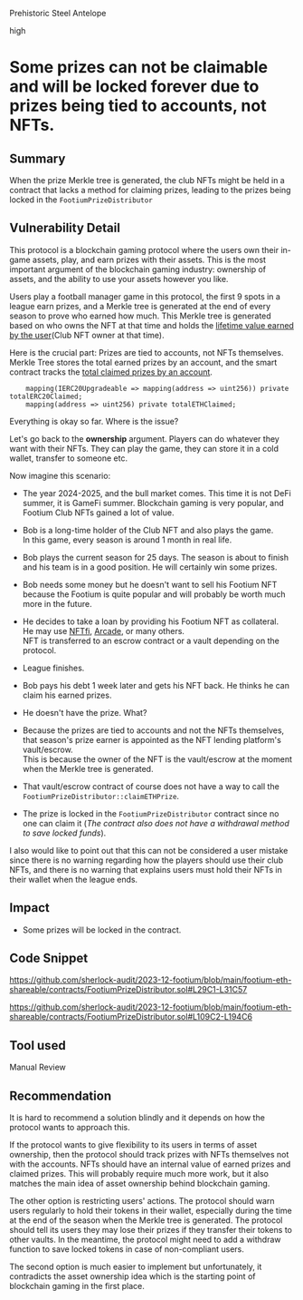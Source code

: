 Prehistoric Steel Antelope

high

# Some prizes can not be claimable and will be locked forever due to prizes being tied to accounts, not NFTs.

## Summary
When the prize Merkle tree is generated, the club NFTs might be held in a contract that lacks a method for claiming prizes, leading to the prizes being locked in the `FootiumPrizeDistributor`

## Vulnerability Detail
This protocol is a blockchain gaming protocol where the users own their in-game assets, play, and earn prizes with their assets. This is the most important argument of the blockchain gaming industry: ownership of assets, and the ability to use your assets however you like.

Users play a football manager game in this protocol, the first 9 spots in a league earn prizes, and a Merkle tree is generated at the end of every season to prove who earned how much. This Merkle tree is generated based on who owns the NFT at that time and holds the [lifetime value earned by the user](https://github.com/sherlock-audit/2023-12-footium/blob/main/footium-eth-shareable/contracts/FootiumPrizeDistributor.sol#L177C2-L180C52)(Club NFT owner at that time).

Here is the crucial part: Prizes are tied to accounts, not NFTs themselves.  
Merkle Tree stores the total earned prizes by an account, and the smart contract tracks the [total claimed prizes by an account](https://github.com/sherlock-audit/2023-12-footium/blob/main/footium-eth-shareable/contracts/FootiumPrizeDistributor.sol#L29C1-L31C57).

```solidity
    mapping(IERC20Upgradeable => mapping(address => uint256)) private totalERC20Claimed;
    mapping(address => uint256) private totalETHClaimed;
```

Everything is okay so far. Where is the issue?

Let's go back to the **ownership** argument. Players can do whatever they want with their NFTs. They can play the game, they can store it in a cold wallet, transfer to someone etc.

Now imagine this scenario:

* The year 2024-2025, and the bull market comes. This time it is not DeFi summer, it is GameFi summer.
    Blockchain gaming is very popular, and Footium Club NFTs gained a lot of value.
    
* Bob is a long-time holder of the Club NFT and also plays the game.  
    In this game, every season is around 1 month in real life.
    
* Bob plays the current season for 25 days. The season is about to finish and his team is in a good position. He will certainly win some prizes.
    
* Bob needs some money but he doesn't want to sell his Footium NFT because the Footium is quite popular and will probably be worth much more in the future.
    
* He decides to take a loan by providing his Footium NFT as collateral.  
    He may use [NFTfi](https://nftfi.com/), [Arcade](https://www.arcade.xyz/), or many others.  
    NFT is transferred to an escrow contract or a vault depending on the protocol.
    
* League finishes.
    
* Bob pays his debt 1 week later and gets his NFT back. He thinks he can claim his earned prizes.
    
* He doesn't have the prize. What?
    
* Because the prizes are tied to accounts and not the NFTs themselves, that season's prize earner is appointed as the NFT lending platform's vault/escrow.  
    This is because the owner of the NFT is the vault/escrow at the moment when the Merkle tree is generated.
    
* That vault/escrow contract of course does not have a way to call the `FootiumPrizeDistributor::claimETHPrize`.
    
* The prize is locked in the `FootiumPrizeDistributor` contract since no one can claim it (*The contract also does not have a withdrawal method to save locked funds*).

I also would like to point out that this can not be considered a user mistake since there is no warning regarding how the players should use their club NFTs, and there is no warning that explains users must hold their NFTs in their wallet when the league ends.

## Impact

- Some prizes will be locked in the contract.

## Code Snippet
https://github.com/sherlock-audit/2023-12-footium/blob/main/footium-eth-shareable/contracts/FootiumPrizeDistributor.sol#L29C1-L31C57

https://github.com/sherlock-audit/2023-12-footium/blob/main/footium-eth-shareable/contracts/FootiumPrizeDistributor.sol#L109C2-L194C6

## Tool used

Manual Review

## Recommendation
It is hard to recommend a solution blindly and it depends on how the protocol wants to approach this. 

If the protocol wants to give flexibility to its users in terms of asset ownership, then the protocol should track prizes with NFTs themselves not with the accounts. NFTs should have an internal value of earned prizes and claimed prizes. This will probably require much more work, but it also matches the main idea of asset ownership behind blockchain gaming.

The other option is restricting users' actions. The protocol should warn users regularly to hold their tokens in their wallet, especially during the time at the end of the season when the Merkle tree is generated.  The protocol should tell its users they may lose their prizes if they transfer their tokens to other vaults. In the meantime, the protocol might need to add a withdraw function to save locked tokens in case of non-compliant users.

The second option is much easier to implement but unfortunately, it contradicts the asset ownership idea which is the starting point of blockchain gaming in the first place.